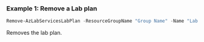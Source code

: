 ### Example 1: Remove a Lab plan
```powershell
Remove-AzLabServicesLabPlan -ResourceGroupName "Group Name" -Name "Lab Plan Name"
```

Removes the lab plan.
